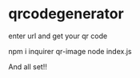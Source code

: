# qrcodegenerator
enter url and get your qr code

npm i inquirer qr-image
node index.js

And all set!!
